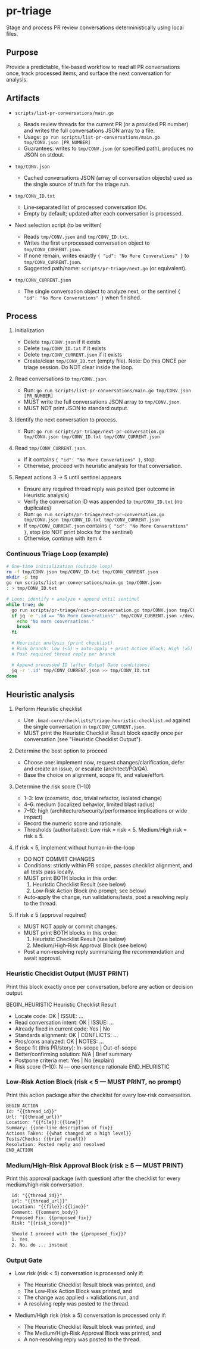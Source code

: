 <!-- Powered by BMAD™ Core -->

# pr-triage

Stage and process PR review conversations deterministically using local files.

## Purpose

Provide a predictable, file‑based workflow to read all PR conversations once, track processed items, and surface the next conversation for analysis.

## Artifacts

- `scripts/list-pr-conversations/main.go`
  - Reads review threads for the current PR (or a provided PR number) and writes the full conversations JSON array to a file.
  - Usage: `go run scripts/list-pr-conversations/main.go tmp/CONV.json [PR_NUMBER]`
  - Guarantees: writes to `tmp/CONV.json` (or specified path), produces no JSON on stdout.

- `tmp/CONV.json`
  - Cached conversations JSON (array of conversation objects) used as the single source of truth for the triage run.

- `tmp/CONV_ID.txt`
  - Line‑separated list of processed conversation IDs.
  - Empty by default; updated after each conversation is processed.

- Next selection script (to be written)
  - Reads `tmp/CONV.json` and `tmp/CONV_ID.txt`.
  - Writes the first unprocessed conversation object to `tmp/CONV_CURRENT.json`.
  - If none remain, writes exactly `{ "id": "No More Converations" }` to `tmp/CONV_CURRENT.json`.
  - Suggested path/name: `scripts/pr-triage/next.go` (or equivalent).

- `tmp/CONV_CURRENT.json`
  - The single conversation object to analyze next, or the sentinel `{ "id": "No More Converations" }` when finished.

## Process

1) Initialization
   - Delete `tmp/CONV.json` if it exists
   - Delete `tmp/CONV_ID.txt` if it exists
   - Delete `tmp/CONV_CURRENT.json` if it exists
   - Create/clear `tmp/CONV_ID.txt` (empty file). Note: Do this ONCE per triage session. Do NOT clear inside the loop.

2) Read conversations to `tmp/CONV.json`.
   - Run: `go run scripts/list-pr-conversations/main.go tmp/CONV.json [PR_NUMBER]`
   - MUST write the full conversations JSON array to `tmp/CONV.json`.
   - MUST NOT print JSON to standard output.

3) Identify the next conversation to process.
   - Run: `go run scripts/pr-triage/next-pr-conversation.go tmp/CONV.json tmp/CONV_ID.txt tmp/CONV_CURRENT.json`

4) Read `tmp/CONV_CURRENT.json`.
   - If it contains `{ "id": "No More Converations" }`, stop.
   - Otherwise, proceed with heuristic analysis for that conversation.
5) Repeat actions 3 → 5 until sentinel appears
   - Ensure any required thread reply was posted (per outcome in Heuristic analysis)
   - Verify the conversation ID was appended to `tmp/CONV_ID.txt` (no duplicates)
   - Run: `go run scripts/pr-triage/next-pr-conversation.go tmp/CONV.json tmp/CONV_ID.txt tmp/CONV_CURRENT.json`
   - If `tmp/CONV_CURRENT.json` contains `{ "id": "No More Converations" }`, stop (do NOT print blocks for the sentinel)
   - Otherwise, continue with item 4

### Continuous Triage Loop (example)
```bash
# One-time initialization (outside loop)
rm -f tmp/CONV.json tmp/CONV_ID.txt tmp/CONV_CURRENT.json
mkdir -p tmp
go run scripts/list-pr-conversations/main.go tmp/CONV.json
: > tmp/CONV_ID.txt

# Loop: identify + analyze + append until sentinel
while true; do
  go run scripts/pr-triage/next-pr-conversation.go tmp/CONV.json tmp/CONV_ID.txt tmp/CONV_CURRENT.json
  if jq -e '.id == "No More Converations"' tmp/CONV_CURRENT.json >/dev/null; then
    echo "No more conversations."
    break
  fi

  # Heuristic analysis (print checklist)
  # Risk branch: Low (<5) → auto-apply + print Action Block; High (≥5) → print Approval Block
  # Post required thread reply per branch

  # Append processed ID (after Output Gate conditions)
  jq -r '.id' tmp/CONV_CURRENT.json >> tmp/CONV_ID.txt
done
```

## Heuristic analysis
1) Perform Heuristic checklist
   - Use `.bmad-core/checklists/triage-heuristic-checklist.md` against the single conversation in `tmp/CONV_CURRENT.json`.
   - MUST print the Heuristic Checklist Result block exactly once per conversation (see "Heuristic Checklist Output").

2) Determine the best option to proceed
   - Choose one: implement now, request changes/clarification, defer and create an issue, or escalate (architect/PO/QA).
   - Base the choice on alignment, scope fit, and value/effort.

3) Determine the risk score (1–10)
   - 1–3: low (cosmetic, doc, trivial refactor, isolated change)
   - 4–6: medium (localized behavior, limited blast radius)
   - 7–10: high (architecture/security/performance implications or wide impact)
   - Record the numeric score and rationale.
   - Thresholds (authoritative): Low risk = risk < 5. Medium/High risk = risk ≥ 5.

4) If risk < 5, implement without human-in-the-loop
   - DO NOT COMMIT CHANGES
   - Conditions: strictly within PR scope, passes checklist alignment, and all tests pass locally.
   - MUST print BOTH blocks in this order:
     1) Heuristic Checklist Result (see below)
     2) Low‑Risk Action Block (no prompt; see below)
   - Auto‑apply the change, run validations/tests, post a resolving reply to the thread.

5) If risk ≥ 5 (approval required)
   - MUST NOT apply or commit changes.
   - MUST print BOTH blocks in this order:
     1) Heuristic Checklist Result (see below)
     2) Medium/High‑Risk Approval Block (see below)
   - Post a non‑resolving reply summarizing the recommendation and await approval.

### Heuristic Checklist Output (MUST PRINT)
Print this block exactly once per conversation, before any action or decision output.

BEGIN_HEURISTIC
Heuristic Checklist Result
- Locate code: OK | ISSUE: …
- Read conversation intent: OK | ISSUE: …
- Already fixed in current code: Yes | No
- Standards alignment: OK | CONFLICTS: …
- Pros/cons analyzed: OK | NOTES: …
- Scope fit (this PR/story): In-scope | Out-of-scope
- Better/confirming solution: N/A | Brief summary
- Postpone criteria met: Yes | No (explain)
- Risk score (1–10): N — one‑sentence rationale
END_HEURISTIC

### Low‑Risk Action Block (risk < 5 — MUST PRINT, no prompt)
Print this action package after the checklist for every low‑risk conversation.
```txt
BEGIN_ACTION
Id: "{{thread_id}}"
Url: "{{thread_url}}"
Location: "{{file}}:{{line}}"
Summary: {{one‑line description of fix}}
Actions Taken: {{what changed at a high level}}
Tests/Checks: {{brief result}}
Resolution: Posted reply and resolved
END_ACTION
```

### Medium/High‑Risk Approval Block (risk ≥ 5 — MUST PRINT)
Print this approval package (with question) after the checklist for every medium/high‑risk conversation.
```txt
  Id: "{{thread_id}}"
  Url: "{{thread_url}}"
  Location: "{{file}}:{{line}}"
  Comment: {{comment_body}}
  Proposed Fix: {{proposed_fix}}
  Risk: "{{risk_score}}"

  Should I proceed with the {{proposed_fix}}?
  1. Yes
  2. No, do ... instead
```

### Output Gate
- Low risk (risk < 5) conversation is processed only if:
  - The Heuristic Checklist Result block was printed, and
  - The Low‑Risk Action Block was printed, and
  - The change was applied + validations run, and
  - A resolving reply was posted to the thread.

- Medium/High risk (risk ≥ 5) conversation is processed only if:
  - The Heuristic Checklist Result block was printed, and
  - The Medium/High‑Risk Approval Block was printed, and
  - A non‑resolving reply was posted to the thread.
